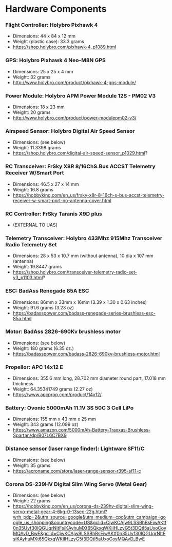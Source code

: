 # Hardware Components

### Flight Controller: Holybro Pixhawk 4
- Dimensions: 44 x 84 x 12 mm
- Weight (plastic case): 33.3 grams
- https://shop.holybro.com/pixhawk-4_p1089.html

### GPS: Holybro Pixhawk 4 Neo-M8N GPS
- Dimensions: 25 x 25 x 4 mm 
- Weight: 32 grams
- http://www.holybro.com/product/pixhawk-4-gps-module/

### Power Module: Holybro APM Power Module 12S - PM02 V3
- Dimensions: 18 x 23 mm
- Weight: 20 grams
- http://www.holybro.com/product/power-modulepm02-v3/

### Airspeed Sensor: Holybro Digital Air Speed Sensor
- Dimensions: (see below)
- Weight: 11.3398 grams
- https://shop.holybro.com/digital-air-speed-sensor_p1029.html?
	
### RC Transceiver: FrSky X8R 8/16ChS.Bus ACCST Telemetry Receiver W/Smart Port
- Dimensions: 46.5 x 27 x 14 mm
- Weight: 16.8 grams
- https://hobbyking.com/en_us/frsky-x8r-8-16ch-s-bus-accst-telemetry-receiver-w-smart-port-no-antenna-cover.html

### RC Controller: FrSky Taranis X9D plus
- (EXTERNAL TO UAS)

### Telemetry Transceiver: Holybro 433Mhz 915Mhz Transceiver Radio Telemetry Set
- Dimensions: 28 x 53 x 10.7 mm (without antenna), 10 dia x 107 mm (antenna)
- Weight: 19.8447 grams
- https://shop.holybro.com/transceiver-telemetry-radio-set-v3_p1103.html?

### ESC: BadAss Renegade 85A ESC
- Dimensions: 86mm x 33mm x 16mm (3.39 x 1.30 x 0.63 inches)
- Weight: 91.6 grams (3.23 oz)
- https://badasspower.com/badass-renegade-series-brushless-esc-85a.html

### Motor: BadAss 2826-690Kv brushless motor
- Dimensions: (see below)
- Weight: 180 grams (6.35 oz.)
- https://badasspower.com/badass-2826-690kv-brushless-motor.html

### Propellor: APC 14x12 E
- Dimensions: 355.6 mm long, 28.702 mm diameter round part, 17.018 mm thickness
- Weight: 64.35341749 grams (2.27 oz) 
- https://www.apcprop.com/product/14x12/

### Battery: Ovonic 5000mAh 11.1V 3S 50C 3 Cell LiPo
- Dimensions: 155 mm x 43 mm x 25 mm
- Weight: 343 grams (12.099 oz)
- https://www.amazon.com/5000mAh-Battery-Traxxas-Brushless-Spartan/dp/B07L6C7BX9

### Distance sensor (laser range finder): Lightware SF11/C 
- Dimensions: (see below)
- Weight: 35 grams
- https://acroname.com/store/laser-range-sensor-r395-sf11-c

### Corona DS-239HV Digital Slim Wing Servo (Metal Gear)
- Dimensions: (see below)
- Weight: 22 grams
- https://hobbyking.com/en_us/corona-ds-239hv-digital-slim-wing-servo-metal-gear-4-6kg-0-13sec-22g.html?wrh_pdp=2&utm_source=google&utm_medium=cpc&utm_campaign=google_us_shopping&countrycode=US&gclid=CjwKCAjw9LSSBhBsEiwAKtf0n35Uvf30IQGUqrNItFsiKAyhuMXt65QkxqWKiIHLzyG5t3DQtI5aUxoCoyMQAvD_BwE&gclid=CjwKCAjw9LSSBhBsEiwAKtf0n35Uvf30IQGUqrNItFsiKAyhuMXt65QkxqWKiIHLzyG5t3DQtI5aUxoCoyMQAvD_BwE
